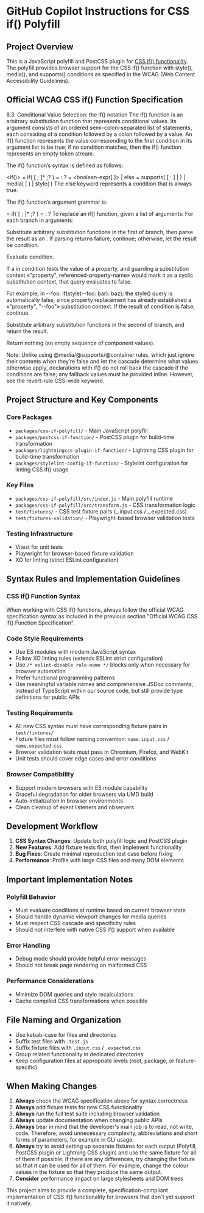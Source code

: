 # GitHub Copilot Instructions for CSS if() Polyfill

## Project Overview

This is a JavaScript polyfill and PostCSS plugin for [CSS if() functionality](https://developer.mozilla.org/en-US/docs/Web/CSS/if). The polyfill provides browser support for the CSS if() function with style(), media(), and supports() conditions as specified in the WCAG (Web Content Accessibility Guidelines).

<!-- TODO: Update this section if the official specification changes.
https://drafts.csswg.org/css-values-5/#if-notation -->

## Official WCAG CSS if() Function Specification

8.3. Conditional Value Selection: the if() notation
The if() function is an arbitrary substitution function that represents conditional values. Its argument consists of an ordered semi-colon–separated list of statements, each consisting of a condition followed by a colon followed by a value. An if() function represents the value corresponding to the first condition in its argument list to be true; if no condition matches, then the if() function represents an empty token stream.

The if() function’s syntax is defined as follows:

<if()> = if( [ <if-branch> ; ]\* <if-branch> ;? )
<if-branch> = <if-condition> : <declaration-value>?
<if-condition> = <boolean-expr[ <if-test> ]> | else
<if-test> =
supports( [ <ident> : <declaration-value> ] | <supports-condition> ) |
media( <media-feature> | <media-condition> ) |
style( <style-query> )
The else keyword represents a condition that is always true.

The if() function’s argument grammar is:

<if-args> = if( [ <if-args-branch> ; ]\* <if-args-branch> ;? )
<if-args-branch> = <declaration-value> : <declaration-value>?
To replace an if() function, given a list of arguments:
For each <if-args-branch> branch in arguments:

Substitute arbitrary substitution functions in the first <declaration-value> of branch, then parse the result as an <if-condition>. If parsing returns failure, continue; otherwise, let the result be condition.

Evaluate condition.

If a <style-query> in condition tests the value of a property, and guarding a substitution context «"property", referenced-property-name» would mark it as a cyclic substitution context, that query evaluates to false.

For example, in --foo: if(style(--foo: bar): baz); the style() query is automatically false, since property replacement has already established a «"property", "--foo"» substitution context.
If the result of condition is false, continue.

Substitute arbitrary substitution functions in the second <declaration-value> of branch, and return the result.

Return nothing (an empty sequence of component values).

Note: Unlike using @media/@supports/@container rules, which just ignore their contents when they’re false and let the cascade determine what values otherwise apply, declarations with if() do not roll back the cascade if the conditions are false; any fallback values must be provided inline. However, see the revert-rule CSS-wide keyword.

## Project Structure and Key Components

### Core Packages

- `packages/css-if-polyfill/` - Main JavaScript polyfill
- `packages/postcss-if-function/` - PostCSS plugin for build-time transformation
- `packages/lightningcss-plugin-if-function/` - Lightning CSS plugin for build-time transformation
- `packages/stylelint-config-if-function/` - Stylelint configuration for linting CSS if() usage

### Key Files

- `packages/css-if-polyfill/src/index.js` - Main polyfill runtime
- `packages/css-if-polyfill/src/transform.js` - CSS transformation logic
- `test/fixtures/` - CSS test fixture pairs (_.input.css / _.expected.css)
- `test/fixtures-validation/` - Playwright-based browser validation tests

### Testing Infrastructure

- Vitest for unit tests
- Playwright for browser-based fixture validation
- XO for linting (strict ESLint configuration)

## Syntax Rules and Implementation Guidelines

### CSS if() Function Syntax

When working with CSS if() functions, always follow the official WCAG specification syntax as included in the previous section "Official WCAG CSS if() Function Specification".

### Code Style Requirements

- Use ES modules with modern JavaScript syntax
- Follow XO linting rules (extends ESLint strict configuration)
- Use `/* eslint-disable rule-name */` blocks only when necessary for browser automation
- Prefer functional programming patterns
- Use meaningful variable names and comprehensive JSDoc comments, instead of TypeScript within our source code, but still provide type definitions for public APIs

### Testing Requirements

- All new CSS syntax must have corresponding fixture pairs in `test/fixtures/`
- Fixture files must follow naming convention: `name.input.css` / `name.expected.css`
- Browser validation tests must pass in Chromium, Firefox, and WebKit
- Unit tests should cover edge cases and error conditions

### Browser Compatibility

- Support modern browsers with ES module capability
- Graceful degradation for older browsers via UMD build
- Auto-initialization in browser environments
- Clean cleanup of event listeners and observers

## Development Workflow

1. **CSS Syntax Changes**: Update both polyfill logic and PostCSS plugin
2. **New Features**: Add fixture tests first, then implement functionality
3. **Bug Fixes**: Create minimal reproduction test case before fixing
4. **Performance**: Profile with large CSS files and many DOM elements

## Important Implementation Notes

### Polyfill Behavior

- Must evaluate conditions at runtime based on current browser state
- Should handle dynamic viewport changes for media queries
- Must respect CSS cascade and specificity rules
- Should not interfere with native CSS if() support when available

### Error Handling

- Debug mode should provide helpful error messages
- Should not break page rendering on malformed CSS

### Performance Considerations

- Minimize DOM queries and style recalculations
- Cache compiled CSS transformations when possible

## File Naming and Organization

- Use kebab-case for files and directories
- Suffix test files with `.test.js`
- Suffix fixture files with `.input.css` / `.expected.css`
- Group related functionality in dedicated directories
- Keep configuration files at appropriate levels (root, package, or feature-specific)

## When Making Changes

1. **Always** check the WCAG specification above for syntax correctness
2. **Always** add fixture tests for new CSS functionality
3. **Always** run the full test suite including browser validation
4. **Always** update documentation when changing public APIs
5. **Always** bear in mind that the developer's main job is to read, not write, code. Therefore, avoid unnecessary complexity, abbreviations and short forms of parameters, for example in CLI usage.
6. **Always** try to avoid setting up separate fixtures for each output (Polyfill, PostCSS plugin or Lightning CSS plugin) and use the same fixture for all of them if possible. If there are any differences, try changing the fixture so that it can be used for all of them. For example, change the colour values in the fixture so that they produce the same output.
7. **Consider** performance impact on large stylesheets and DOM trees

This project aims to provide a complete, specification-compliant implementation of CSS if() functionality for browsers that don't yet support it natively.
